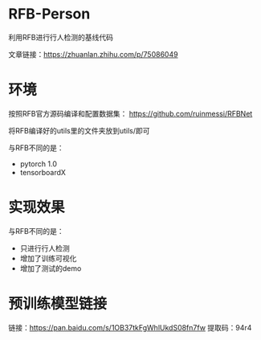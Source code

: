 # RFB-Person
利用RFB进行行人检测的基线代码

文章链接：https://zhuanlan.zhihu.com/p/75086049

# 环境
按照RFB官方源码编译和配置数据集：
https://github.com/ruinmessi/RFBNet

将RFB编译好的utils里的文件夹放到utils/即可

与RFB不同的是：
- pytorch 1.0
- tensorboardX

# 实现效果
与RFB不同的是：
- 只进行行人检测
- 增加了训练可视化
- 增加了测试的demo

# 预训练模型链接
链接：https://pan.baidu.com/s/1OB37tkFgWhlUkdS08fn7fw 
提取码：94r4 
